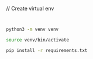 // Create virtual env

```bash


python3 -m venv venv

source venv/bin/activate

pip install -r requirements.txt

```
